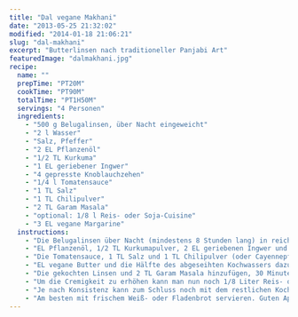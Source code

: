 ```yaml
---
title: "Dal vegane Makhani"
date: "2013-05-25 21:32:02"
modified: "2014-01-18 21:06:21"
slug: "dal-makhani"
excerpt: "Butterlinsen nach traditioneller Panjabi Art"
featuredImage: "dalmakhani.jpg"
recipe:
  name: ""
  prepTime: "PT20M"
  cookTime: "PT90M"
  totalTime: "PT1H50M"
  servings: "4 Personen"
  ingredients:
    - "500 g Belugalinsen, über Nacht eingeweicht"
    - "2 l Wasser"
    - "Salz, Pfeffer"
    - "2 EL Pflanzenöl"
    - "1/2 TL Kurkuma"
    - "1 EL geriebener Ingwer"
    - "4 gepresste Knoblauchzehen"
    - "1/4 l Tomatensauce"
    - "1 TL Salz"
    - "1 TL Chilipulver"
    - "2 TL Garam Masala"
    - "optional: 1/8 l Reis- oder Soja-Cuisine"
    - "3 EL vegane Margarine"
  instructions:
    - "Die Belugalinsen über Nacht (mindestens 8 Stunden lang) in reichlich kaltem Wasser einweichen, danach abseihen und in 2 Liter Wasser mit einem Teelöffel Salz kochen bis sie weich sind. Im normalen Kochtopf dauert das etwa 45 Minuten – besonders gut wird die Konsistenz jedoch durch Kochen im Druckkochtopf. Nach dem Kochen die Linsen abseihen und etwa einen halben Liter des Kochwassers auffangen."
    - "EL Pflanzenöl, 1/2 TL Kurkumapulver, 2 EL geriebenen Ingwer und 4 zerdrückte Knoblauchzehen zusammen in einem großen Topf erhitzen."
    - "Die Tomatensauce, 1 TL Salz und 1 TL Chilipulver (oder Cayennepfeffer) dazugeben, alles eine Minute köcheln lassen."
    - "EL vegane Butter und die Hälfte des abgeseihten Kochwassers dazugeben, weitere fünf Minuten kochen."
    - "Die gekochten Linsen und 2 TL Garam Masala hinzufügen, 30 Minuten köcheln lassen, dabei immer wieder umrühren."
    - "Um die Cremigkeit zu erhöhen kann man nun noch 1/8 Liter Reis- oder Sojacuisine hineinmischen."
    - "Je nach Konsistenz kann zum Schluss noch mit dem restlichen Kochwasser verdünnt werden."
    - "Am besten mit frischem Weiß- oder Fladenbrot servieren. Guten Appetit!"
---
```


